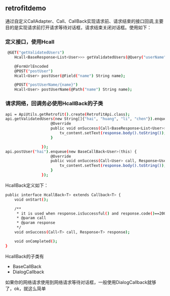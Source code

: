 ## retrofitdemo
通过自定义CallAdapter、Call、CallBack实现请求前、请求结束的接口回调,主要目的是实现请求前打开请求等待对话框，请求结束关闭对话框。使用如下：
### 定义接口，使用Hcall
```sh
 @GET("getValidatedUsers")
    Hcall<BaseResponse<List<User>>> getValidatedUsers(@Query("userName") String... names);

    @FormUrlEncoded
    @POST("postUser")
    Hcall<User> postUser(@Field("name") String name);

    @POST("postUserName/{name}")
    Hcall<User> postUserName(@Path("name") String name);
```
### 请求网络，回调务必使用HcallBack的子类
```sh
api = ApiUtils.getRetrofit().create(RetrofitApi.class);
api.getValidatedUsers(new String[]{"hai", "huang", "li", "chen"}).enqueue(new BaseCallBack<BaseResponse<List<User>>>(this) {
                    @Override
                    public void onSuccess(Call<BaseResponse<List<User>>> call, Response<BaseResponse<List<User>>> response) {
                        tv_content.setText(response.body().toString());
                    }

                });
api.postUser("hai").enqueue(new BaseCallBack<User>(this) {
                    @Override
                    public void onSuccess(Call<User> call, Response<User> response) {
                        tv_content.setText(response.body().toString());
                    }
                });
```
HcallBack定义如下：
```sh
public interface HcallBack<T> extends Callback<T> {
    void onStart();

    /**
     * it is used when response.isSuccessful() and response.code()==200
     * @param call
     * @param response
     */
    void onSuccess(Call<T> call, Response<T> response);

    void onCompleted();
}
```
HcallBack的子类有
  - BaseCallBack
  - DialogCallback
  
如果你的网络请求使用到网络请求等待对话框，一般使用DialogCallback就够了，ok，就这么简单
